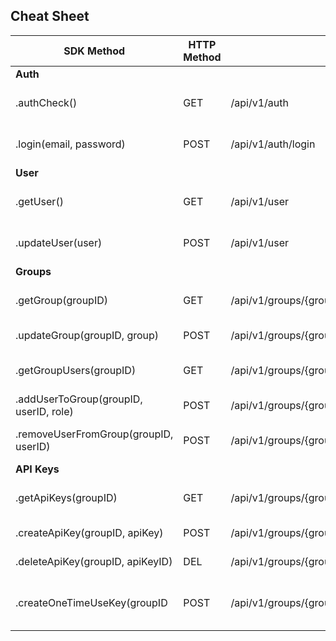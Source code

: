 ## Cheat Sheet

| SDK Method | HTTP Method | Route | Description | Params (Bold = optional) | Response |
| ------ | ------ | ------ | ------ | ------ | ------ |
| **Auth** |  |  |  |  |  |
| .authCheck() | GET  | /api/v1/auth | Returns {'auth': true} if auth | -- | { 'auth': true } |
| .login(email, password) | POST | /api/v1/auth/login | Login | {email: 'anthonybudd@ideea.co.uk',  password: 'password'} | {access_token} |
| **User** |  |  |  |  |  |
| .getUser() | GET  | /api/v1/user  | Get the current user | -- | {User} |
| .updateUser(user) | POST | /api/v1/user  | Update the current user | {first_name: 'Ant', last_name: 'B',display_name: 'Anthony.B'} | {User} |
| **Groups** |  |  |  |  |  |
| .getGroup(groupID) | GET  | /api/v1/groups/{group_id} | Returns current group | -- | {Group} |
| .updateGroup(groupID, group) | POST | /api/v1/groups/{group_id} | Update group | {**name**: 'Ideea' } | {Group} |
| .getGroupUsers(groupID) | GET  | /api/v1/groups/{group_id}/users | Returns the group's users | -- | [User, User...] |
| .addUserToGroup(groupID, userID, role) | POST | /api/v1/groups/{group_id}/users/add | Add user to group | {user_id: '', role: 'user' } | { 'success': true } |
| .removeUserFromGroup(groupID, userID) | POST | /api/v1/groups/{group_id}/users/remove | Remove user from group | {user_id: '' } | { 'success': true } |
| **API Keys** |  |  |  |  |  |
| .getApiKeys(groupID) | GET  | /api/v1/groups/{group_id}/tokens  | Returns the groups tokens | -- | [Token, Token..] |
| .createApiKey(groupID, apiKey) | POST | /api/v1/groups/{group_id}/tokens/create  | Creates a new token | {password: 'password'} | {Token} |
| .deleteApiKey(groupID, apiKeyID) | DEL  | /api/v1/groups/{group_id}/tokens/{token_id}/delete  | Deletes a token | -- | { 'success': true } |
| .createOneTimeUseKey(groupID | POST | /api/v1/groups/{group_id}/tokens/create/one-time | Creates a new one-time use token | -- | {Token} |